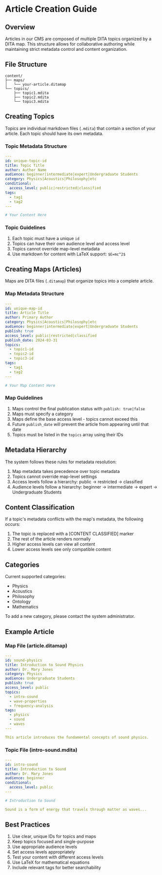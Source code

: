 # Article Creation Guide

## Overview

Articles in our CMS are composed of multiple DITA topics organized by a DITA map. This structure allows for collaborative authoring while maintaining strict metadata control and content organization.

## File Structure

```
content/
├── maps/
│   └── your-article.ditamap
└── topics/
    ├── topic1.mdita
    ├── topic2.mdita
    └── topic3.mdita
```

## Creating Topics

Topics are individual markdown files (`.mdita`) that contain a section of your article. Each topic should have its own metadata.

### Topic Metadata Structure

```yaml
---
id: unique-topic-id
title: Topic Title
author: Author Name
audience: beginner|intermediate|expert|Undergraduate Students
category: Physics|Acoustics|Philosophy|etc
conditional:
  access_level: public|restricted|classified
tags:
  - tag1
  - tag2
---

# Your Content Here
```

### Topic Guidelines

1. Each topic must have a unique `id`
2. Topics can have their own audience level and access level
3. Topics cannot override map-level metadata
4. Use markdown for content with LaTeX support: `$E=mc^2$`

## Creating Maps (Articles)

Maps are DITA files (`.ditamap`) that organize topics into a complete article.

### Map Metadata Structure

```yaml
---
id: unique-map-id
title: Article Title
author: Primary Author
category: Physics|Acoustics|Philosophy|etc
audience: beginner|intermediate|expert|Undergraduate Students
publish: true
access_level: public|restricted|classified
publish_date: 2024-03-31
topics:
  - topic1-id
  - topic2-id
  - topic3-id
tags:
  - tag1
  - tag2
---

# Your Map Content Here
```

### Map Guidelines

1. Maps control the final publication status with `publish: true|false`
2. Maps must specify a category
3. Maps define the base access level - topics cannot exceed this
4. Future `publish_date` will prevent the article from appearing until that date
5. Topics must be listed in the `topics` array using their IDs

## Metadata Hierarchy

The system follows these rules for metadata resolution:

1. Map metadata takes precedence over topic metadata
2. Topics cannot override map-level settings
3. Access levels follow a hierarchy: public → restricted → classified
4. Audience levels follow a hierarchy: beginner → intermediate → expert → Undergraduate Students

## Content Classification

If a topic's metadata conflicts with the map's metadata, the following occurs:

1. The topic is replaced with a [CONTENT CLASSIFIED] marker
2. The rest of the article renders normally
3. Higher access levels can view all content
4. Lower access levels see only compatible content

## Categories

Current supported categories:
- Physics
- Acoustics
- Philosophy
- Ontology
- Mathematics

To add a new category, please contact the system administrator.

## Example Article

### Map File (article.ditamap)
```yaml
---
id: sound-physics
title: Introduction to Sound Physics
author: Dr. Mary Jones
category: Physics
audience: Undergraduate Students
publish: true
access_level: public
topics:
  - intro-sound
  - wave-properties
  - frequency-analysis
tags:
  - physics
  - sound
  - waves
---

This article introduces the fundamental concepts of sound physics.
```

### Topic File (intro-sound.mdita)
```yaml
---
id: intro-sound
title: Introduction to Sound
author: Dr. Mary Jones
audience: beginner
conditional:
  access_level: public
---

# Introduction to Sound

Sound is a form of energy that travels through matter as waves...
```

## Best Practices

1. Use clear, unique IDs for topics and maps
2. Keep topics focused and single-purpose
3. Use appropriate audience levels
4. Set access levels appropriately
5. Test your content with different access levels
6. Use LaTeX for mathematical equations
7. Include relevant tags for better searchability 